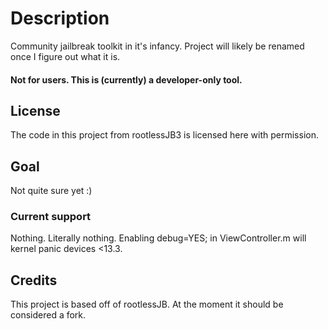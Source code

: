 # Description

Community jailbreak toolkit in it's infancy. Project will likely be renamed once I figure out what it is.

#### Not for users. This is (currently) a developer-only tool. 

## License

The code in this project from rootlessJB3 is licensed here with permission. 

## Goal

Not quite sure yet :)

### Current support

Nothing. Literally nothing. Enabling debug=YES; in ViewController.m will kernel panic devices <13.3.

## Credits

This project is based off of rootlessJB. At the moment it should be considered a fork.


